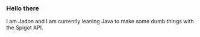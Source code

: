 ### Hello there

I am Jadon and I am currently leaning Java to make some dumb things with the Spigot API.

